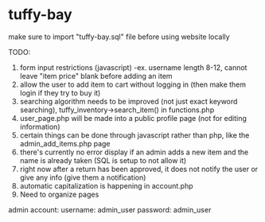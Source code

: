 # tuffy-bay
make sure to import "tuffy-bay.sql" file before using website locally

TODO: 
1. form input restrictions (javascript) 
	-ex. username length 8-12, cannot leave "item price" blank before adding an item
2. allow the user to add item to cart without logging in (then make them login if they try to buy it)
3. searching algorithm needs to be improved (not just exact keyword searching), tuffy_inventory->search_item() in functions.php
4. user_page.php will be made into a public profile page (not for editing information)
5. certain things can be done through javascript rather than php, like the admin_add_items.php page
6. there's currently no error display if an admin adds a new item and the name is already taken (SQL is setup to not allow it)
7. right now after a return has been approved, it does not notify the user or give any info (give them a notification)
8. automatic capitalization is happening in account.php
9. Need to organize pages


admin account: 
username: admin_user
password: admin_user